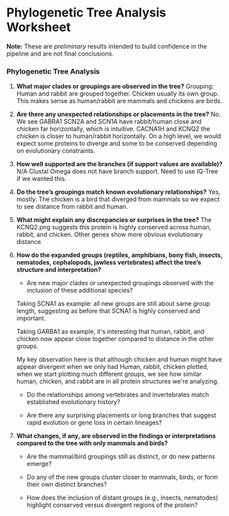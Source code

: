 # Phylogenetic Tree Analysis Worksheet

**Note:** These are *preliminary* results intended to build confidence in the pipeline and are not final conclusions.

### Phylogenetic Tree Analysis

1. **What major clades or groupings are observed in the tree?**
   Grouping: Human and rabbit are grouped together. Chicken usually its own group. This makes sense as
   human/rabbit are mammals and chickens are birds. 

2. **Are there any unexpected relationships or placements in the tree?**
   No. We see GABRA1 SCN2A and SCN1A have rabbit/human close and chicken far horizontally, which is intuitive. 
   CACNA1H and KCNQ2 the chicken is closer to human/rabbit horizontally. 
   On a high level, we would expect some proteins to diverge and some to be conserved depending on evolutionary constraints.

3. **How well supported are the branches (if support values are available)?**
   N/A Clustal Omega does not have branch support. Need to use IQ-Tree if we wanted this. 

4. **Do the tree’s groupings match known evolutionary relationships?**
   Yes, mostly. The chicken is a bird that diverged from mammals so we
   expect to see distance from rabbit and human.

5. **What might explain any discrepancies or surprises in the tree?**
   The KCNQ2.png suggests this protein is highly conserved across human,
   rabbit, and chicken. Other genes show more obvious evolutionary
   distance.

6. **How do the expanded groups (reptiles, amphibians, bony fish, insects, nematodes, cephalopods, jawless vertebrates) affect the tree’s structure and interpretation?**
   - Are new major clades or unexpected groupings observed with the inclusion of these additional species?

   Taking SCNA1 as example: all new groups are still about same group length, suggesting as before that SCNA1 is highly conserved and important. 

   Taking GARBA1 as example, it's interesting that human, rabbit, and chicken now appear close together compared to distance in the other groups.

   My key observation here is that although chicken and human might have appear divergent when we only had Human, rabbit, chicken plotted, when we start plotting much different groups, we see how similar human, chicken, and rabbit are in all protein structures we're analyzing.

   - Do the relationships among vertebrates and invertebrates match established evolutionary history?

   

   - Are there any surprising placements or long branches that suggest rapid evolution or gene loss in certain lineages?

7. **What changes, if any, are observed in the findings or interpretations compared to the tree with only mammals and birds?**
   - Are the mammal/bird groupings still as distinct, or do new patterns emerge?

   - Do any of the new groups cluster closer to mammals, birds, or form their own distinct branches?

   - How does the inclusion of distant groups (e.g., insects, nematodes) highlight conserved versus divergent regions of the protein?
